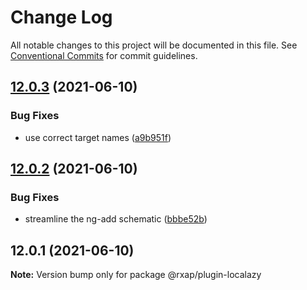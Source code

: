# Change Log

All notable changes to this project will be documented in this file.
See [Conventional Commits](https://conventionalcommits.org) for commit guidelines.

## [12.0.3](https://gitlab.com/rxap/packages/compare/@rxap/plugin-localazy@12.0.2...@rxap/plugin-localazy@12.0.3) (2021-06-10)


### Bug Fixes

* use correct target names ([a9b951f](https://gitlab.com/rxap/packages/commit/a9b951fb873876f2df3c59c2141c253a2c7eb999))





## [12.0.2](https://gitlab.com/rxap/packages/compare/@rxap/plugin-localazy@12.0.1...@rxap/plugin-localazy@12.0.2) (2021-06-10)


### Bug Fixes

* streamline the ng-add schematic ([bbbe52b](https://gitlab.com/rxap/packages/commit/bbbe52ba5abee027db77130faa26daa2ddc49c72))





## 12.0.1 (2021-06-10)

**Note:** Version bump only for package @rxap/plugin-localazy
